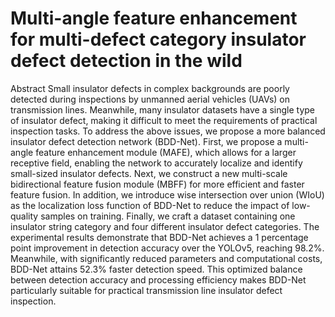 # Multi-angle feature enhancement for multi-defect category insulator defect detection in the wild
Abstract
Small insulator defects in complex backgrounds are poorly detected during inspections by unmanned aerial vehicles (UAVs) on transmission lines. Meanwhile, many insulator datasets have a single type of insulator defect, making it difficult to meet the requirements of practical inspection tasks. To address the above issues, we propose a more balanced insulator defect detection network (BDD-Net). First, we propose a multi-angle feature enhancement module (MAFE), which allows for a larger receptive field, enabling the network to accurately localize and identify small-sized insulator defects. Next, we construct a new multi-scale bidirectional feature fusion module (MBFF) for more efficient and faster feature fusion. In addition, we introduce wise intersection over union (WIoU) as the localization loss function of BDD-Net to reduce the impact of low-quality samples on training. Finally, we craft a dataset containing one insulator string category and four different insulator defect categories. The experimental results demonstrate that BDD-Net achieves a 1 percentage point improvement in detection accuracy over the YOLOv5, reaching 98.2%. Meanwhile, with significantly reduced parameters and computational costs, BDD-Net attains 52.3% faster detection speed. This optimized balance between detection accuracy and processing efficiency makes BDD-Net particularly suitable for practical transmission line insulator defect inspection.

